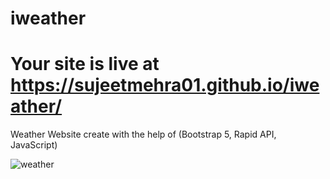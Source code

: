 # iweather

# Your site is live at https://sujeetmehra01.github.io/iweather/

Weather Website create with the help of (Bootstrap 5, Rapid API, JavaScript)

![weather](https://user-images.githubusercontent.com/82982529/212156924-588ff9d3-31a1-469a-9bf8-0008f0bf7305.png)
